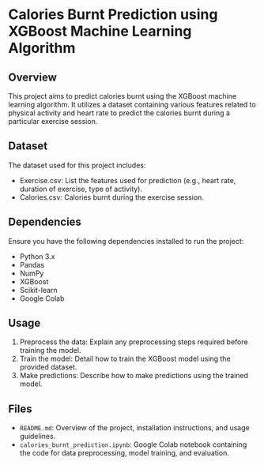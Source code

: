 
# Calories Burnt Prediction using XGBoost Machine Learning Algorithm

## Overview
This project aims to predict calories burnt using the XGBoost machine learning algorithm. It utilizes a dataset containing various features related to physical activity and heart rate to predict the calories burnt during a particular exercise session.

## Dataset
The dataset used for this project includes:
- Exercise.csv: List the features used for prediction (e.g., heart rate, duration of exercise, type of activity).
- Calories.csv: Calories burnt during the exercise session.

## Dependencies
Ensure you have the following dependencies installed to run the project:
- Python 3.x
- Pandas
- NumPy
- XGBoost
- Scikit-learn
- Google Colab



## Usage
1. Preprocess the data: Explain any preprocessing steps required before training the model.
2. Train the model: Detail how to train the XGBoost model using the provided dataset.
3. Make predictions: Describe how to make predictions using the trained model.

## Files
- `README.md`: Overview of the project, installation instructions, and usage guidelines.
- `calories_burnt_prediction.ipynb`: Google Colab notebook containing the code for data preprocessing, model training, and evaluation.







